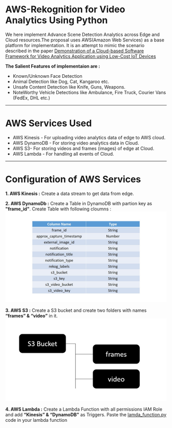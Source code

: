 # AWS-Rekognition for Video Analytics Using Python
We here implement Advance Scene Detection Analytics across Edge and Cloud resources.The proposal uses AWS(Amazon Web Services) as a base platform for implementation.
It is an attempt to mimic the scenario described in the paper 
[Demonstration of a Cloud-based Software Framework for Video Analytics Application using Low-Cost IoT Devices](https://arxiv.org/abs/2010.07680)

**The Salient Features of implementaion are :** 
* Known/Unknown Face Detection
* Animal Detection like Dog, Cat, Kangaroo etc.
* Unsafe Content Detection like Knife, Guns, Weapons.
* NoteWorthy Vehicle Detections like Ambulance, Fire Truck, Courier Vans (FedEx, DHL etc.)

***
# AWS Services Used
* AWS Kinesis - For uploading video analytics data of edge to AWS cloud.
* AWS DynamoDB - For storing video analytics data in Cloud.
* AWS S3- For storing videos and frames (images) of edge at Cloud.
* AWS Lambda - For handling all events of Cloud.

***
# Configuration of AWS Services
**1. AWS Kinesis :**
Create a data stream to get data from edge.


**2. AWS DynamoDb :**
Create a Table in DynamoDB with partion key as **"frame_id"**.
Create Table with following cloumns :
![Table-Columns-Name](https://github.com/ResearchTrio/AWS-Rekognition-Python/blob/main/Column_Name.jpg)


**3. AWS S3 :**
Create a S3 bucket and create two folders with names **“frames” & “video”** in it.
![S3-Directory](https://github.com/ResearchTrio/AWS-Rekognition-Python/blob/main/S3_Directory.jpg)


**4. AWS Lambda :**
Create a Lambda Function with all permissions IAM Role and add **“Kinesis” & “DynamoDB”** as Triggers.
Paste the [lamda_function.py](https://github.com/ResearchTrio/AWS-Rekognition-Python/blob/main/lambda_function.py) code in your lambda function

